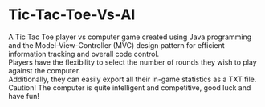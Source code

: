 # Tic-Tac-Toe-Vs-AI
A Tic Tac Toe player vs computer game created using Java programming and the Model-View-Controller (MVC) design pattern for efficient information tracking and overall code control.  
Players have the flexibility to select the number of rounds they wish to play against the computer.  
Additionally, they can easily export all their in-game statistics as a TXT file. Caution! The computer is quite intelligent and competitive, good luck and have fun!
